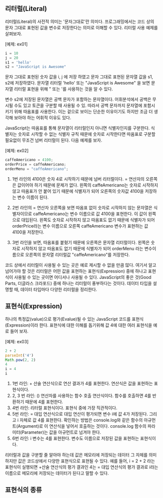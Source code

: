 ## 리터럴(Literal)

 리터럴(Literal)의 사전적 의미는 '문자그대로'란 의미다. 프로그래밍에서는 코드 상의 문자 그대로 표현된 값을 변수로 저장한다는 의미로 이해할 수 있다. 리터럴 사용 예제를 살펴보자.

[예제: ex01]
```JavaScript
i = 10
j = 20
s1 = 'hello'
s2 = "JavaScript is Awesome"
```

 문자 그대로 표현된 숫자 값을 i, j 에 저장 하였고 문자 그대로 표현된 문자열 값을 s1, s2에 저장하였다. 문자열 리터럴 'hello' 또는 "JavaScript is Awesome" 을 보면 문자열 리터럴 표현을 위해 " 또는 '를 사용하는 것을 알 수 있다.
 
 변수 s2에 저장된 문자열은 공백 문자가 포함하는 문자열이다. 어휘분석에서 공백은 무시될 수도 있고 토큰을 구분할 때 사용될 수 있. 따라서 공백 문자까지 문자열에 포함시키기 위해 따옴표를 사용한다. 이는 겉으로 보이는 단순한 이유이기도 하지만 조금 더 생각해 보아야 하는 어휘적 이유도 있다.
 
 JavaScript는 따옴표를 통해 문자열이 리터럴인지 아니면 식별자인지를 구분한다. 식별자는 숫자로 시작할 수 없는 식별자 규칙 때문에 숫자로 시작한다면 따옴표로 구분할 필요없이 무조건 넘버 리터럴이 된다. 다음 예제를 보자.

[예제: ex02]
```javascript
caffeAmericano = 4100;
orderPrice = caffeAmericano;
orderMenu = "caffeAmericano";
```

1.	1번 라인의 4100은 숫자 4로 시작하기 때문에 넘버 리터럴이다. = 연산자의 오른쪽은 값이어야 하기 때문에 문제가 없다. 왼쪽의 caffeAmericano는 숫자로 시작하지 않고 따옴표가 안 붙어 있기 때문에 식별자가 되어 오른쪽의 숫자값 4100을 저장하는 변수 이름이 된다.

3.	2번 라인의 = 연산자 오른쪽을 보면 따옴표 없이 숫자로 시작하지 않는 문자열은 식별자이므로 caffeAmericano는 변수 이름으로 값 4100을 표현한다. 이 값이 왼쪽으로 대입된다. 왼쪽도 숫자로 시작하지 않고 따옴표도 없기 때문에 식별자가 되어 orderPrice라는 변수 이름으로 오른쪽 caffeAmericano 변수가 표현하는 값 4100을 저장한다.

5.	3번 라인을 보면, 따옴표를 붙혔기 때문에 오른쪽은 문자열 리터럴이다. 왼쪽은 숫자로 시작하지 않고 따옴표도 없기 때문에 식별자가 되어 orderMenu 라는 변수이름으로 오른쪽의 문자열 리터럴값 "caffeAmericano"를 저장한다.

 코드 상에서 리터럴이 사용될 수 있는 곳은 예로 제시할 수 없을 만큼 많다. 여기서 알고 넘어가야 할 것은 리터럴은 어떤 값을 표현하는 표현식(Expression) 중에 하나고 표현식이 사용될 수 있는 곳이면 어디서나 사용될 수 있다. JavaScript의 좋은 것(Good Parts, 더글라스 크라포드) 중에 하나는 리터럴이 풍부하다는 것이다. 데이터 타입을 설명할 때, 데이터 타입마다 다양한 리터럴을 정리한다.

## 표현식(Expression)
 하나의 특정값(value)으로 평가(Evalue)될 수 있는 JavaScript 코드를 표현식(Expression)이라 한다. 표현식에 대한 이해를 돕기위해 값 4에 대한 여러 표현식을 예로 들어 보자.

[예제: ex03] 
```javascript
2 + 2
parseInt('4')
Math.pow(2, 2)
4
i = 4
i
```

1.	1번 라인: + 산술 연산식으로 연산 결과가 4를 표현한다. 연산식은 값을 표현하는 표현식이다.
2.	2, 3 번 라인: () 연산자를 사용하는 함수 호출 연산식이다. 함수를 호출하면 4를 반환하기 때문에 4를 표현한다.
3.	4번 라인: 리터럴 표현식이다. 표현식 중에 가장 직관적이다.
4.	5번 라인: = 대입 연산식으로 대입 연산이 평가되면 변수 i에 값 4가 저장된다. 그리고 i 자체로 값 4를 표현한다. 확인하는 방법은 console.log와 같은 함수의 아규먼트(Argument)로 이 연산식을 넣어서 호출하는 것이다. console.log 함수의 파라미터(Parameter)는 값을 아규먼트로 넘겨야 한다. 
5.	6번 라인: i 변수는 4를 표현한다. 변수도 이름으로 저장된 값을 표현하는 표현식이다.

 리터럴과 값을 구분할 줄 알아야 하는데 값은 메모리에 저장되는 데이터 그 자체를 의미하지만 값은 코드상에서 다양한 표현식으로 표현될 수 있다. 예를 들어, i = 2 + 2 라는 표현식이 실행되면 +산술 연산식의 평가 결과인 4는 = 대입 연산식의 평가 결과로 i라는 이름으로 메모리에 저장되는 데이터가 된다고 말할 수 있다.
 
## 표현식의 종류
 
